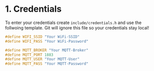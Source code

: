 # 1. Credentials

To enter your credentials create `include/credentials.h` and use the follwoing template. Git will ignore this file so your credentials stay local!

```c
#define WIFI_SSID "Your WiFi-SSID"
#define WIFI_PASS "Your WiFi-Password"

#define MQTT_BROKER "Your MQTT-Broker"
#define MQTT_PORT 1883
#define MQTT_USER "Your MQTT-User"
#define MQTT_PASS "Your MQTT-Password"
```

